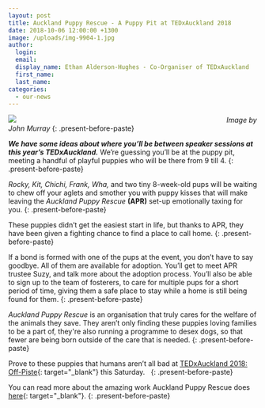 ```yaml
---
layout: post
title: Auckland Puppy Rescue - A Puppy Pit at TEDxAuckland 2018
date: 2018-10-06 12:00:00 +1300
image: /uploads/img-9904-1.jpg
author:
  login:
  email:
  display_name: Ethan Alderson-Hughes - Co-Organiser of TEDxAuckland
  first_name:
  last_name:
categories:
  - our-news
---
```


![](/uploads/img-9904.jpg)&nbsp; &nbsp; &nbsp; &nbsp; &nbsp; &nbsp; &nbsp; &nbsp; &nbsp; &nbsp; &nbsp; &nbsp; &nbsp; &nbsp; &nbsp; &nbsp; &nbsp; &nbsp; &nbsp; &nbsp; &nbsp; &nbsp; &nbsp; &nbsp; &nbsp; &nbsp; &nbsp; &nbsp; &nbsp; &nbsp; &nbsp; &nbsp; &nbsp; &nbsp; &nbsp; &nbsp; &nbsp; &nbsp; &nbsp; &nbsp; &nbsp; &nbsp; &nbsp; &nbsp; &nbsp; &nbsp; &nbsp; &nbsp; &nbsp; &nbsp; &nbsp; &nbsp; &nbsp; &nbsp;&nbsp;*Image by John Murray*
{: .present-before-paste}

***We have some ideas about where you’ll be between speaker sessions at this year’s TEDxAuckland.*** We’re guessing you’ll be at the puppy pit, meeting a handful of playful puppies who will be there from 9 till 4.
{: .present-before-paste}

*Rocky, Kit, Chichi, Frank, Wha,* and two tiny 8-week-old pups will be waiting to chew off your aglets and smother you with puppy kisses that will make leaving the *Auckland Puppy Rescue* **(APR)** set-up emotionally taxing for you.
{: .present-before-paste}

These puppies didn’t get the easiest start in life, but thanks to APR, they have been given a fighting chance to find a place to call home.
{: .present-before-paste}

If a bond is formed with one of the pups at the event, you don’t have to say goodbye. All of them are available for adoption. You’ll get to meet APR trustee Suzy, and talk more about the adoption process. You’ll also be able to sign up to the team of fosterers, to care for multiple pups for a short period of time, giving them a safe place to stay while a home is still being found for them.
{: .present-before-paste}

*Auckland Puppy Rescue* is an organisation that truly cares for the welfare of the animals they save. They aren’t only finding these puppies loving families to be a part of, they're also running a programme to desex dogs, so that fewer are being born outside of the care that is needed.
{: .present-before-paste}

Prove to these puppies that humans aren’t all bad at&nbsp;[TEDxAuckland 2018: Off-Piste](https://tedxauckland.com/events/2018/){: target="_blank"} this Saturday. &nbsp;
{: .present-before-paste}

You can read more about the amazing work Auckland Puppy Rescue does [here](http://www.aucklandpuppyrescue.com/){: target="_blank"}.
{: .present-before-paste}